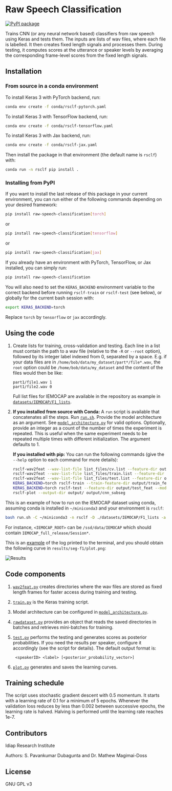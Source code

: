 <!--
SPDX-FileCopyrightText: Copyright © Idiap Research Institute <contact@idiap.ch>

SPDX-License-Identifier: GPL-3.0-only
-->

# Raw Speech Classification

[![PyPI package](https://shields.io/pypi/v/raw-speech-classification.svg?logo=pypi)](https://pypi.org/project/raw-speech-classification)

Trains CNN (or any neural network based) classifiers from raw speech using Keras and
tests them. The inputs are lists of wav files, where each file is labelled. It then
creates fixed length signals and processes them. During testing, it computes scores at
the utterance or speaker levels by averaging the corresponding frame-level scores from
the fixed length signals.

## Installation

### From source in a conda environment

To install Keras 3 with PyTorch backend, run:

```bash
conda env create -f conda/rsclf-pytorch.yaml
```

To install Keras 3 with TensorFlow backend, run:

```bash
conda env create -f conda/rsclf-tensorflow.yaml
```

To install Keras 3 with Jax backend, run:

```bash
conda env create -f conda/rsclf-jax.yaml
```

Then install the package in that environment (the default name is `rsclf`) with:

```bash
conda run -n rsclf pip install .
```

### Installing from PyPI

If you want to install the last release of this package in your current environment, you
can run either of the following commands depending on your desired framework:

```bash
pip install raw-speech-classification[torch]
```

or

```bash
pip install raw-speech-classification[tensorflow]
```

or

```bash
pip install raw-speech-classification[jax]
```

If you already have an environment with PyTorch, TensorFlow, or Jax
installed, you can simply run:

```bash
pip install raw-speech-classification
```

You will also need to set the `KERAS_BACKEND` environment variable to the correct backend
before running `rsclf-train` or `rsclf-test` (see below), or globally for the current
bash session with:

```bash
export KERAS_BACKEND=torch
```

Replace `torch` by `tensorflow` or `jax` accordingly.

## Using the code

1. Create lists for training, cross-validation and testing.
   Each line in a list must contain the path to a wav file (relative to the `-R` or
   `--root` option), followed by its integer label indexed from 0, separated by a space.
   E.g. if your data files are in `/home/bob/data/my_dataset/part*/file*.wav`, the
   `root` option could be `/home/bob/data/my_dataset` and the content of the files would
   then be like:

   ```text
   part1/file1.wav 1
   part1/file2.wav 0
   ```

   Full list files for IEMOCAP are available in the repository as example in
   [`datasets/IEMOCAP/F1_lists`](https://github.com/idiap/RawSpeechClassification/tree/v1.0.3/datasets/IEMOCAP/F1_lists).

1. **If you installed from source with Conda:** A `run` script is available that
   concatenates all the steps. Run [`run.sh`](https://raw.github.com/idiap/RawSpeechClassification/v1.0.3/run.sh). Provide the model architecture as
   an argument. See [`model_architecture.py`](https://raw.github.com/idiap/RawSpeechClassification/v1.0.3/rsclf/model_architecture.py) for valid
   options. Optionally, provide an integer as a count of the number of times the
   experiment is repeated. This is useful when the same experiment needs to be repeated
   multiple times with different initialization. The argument defaults to 1.

   **If you installed with pip:** You can run the following commands (give the `--help`
   option to each command for more details):

   ```bash
   rsclf-wav2feat --wav-list-file list_files/cv.list --feature-dir output/cv_feat --mode train --root path/to/dataset/basedir
   rsclf-wav2feat --wav-list-file list_files/train.list --feature-dir output/train_feat --mode train --root path/to/dataset/basedir
   rsclf-wav2feat --wav-list-file list_files/test.list --feature-dir output/test_feat --mode test --root path/to/dataset/basedir
   KERAS_BACKEND=torch rsclf-train --train-feature-dir output/train_feat --validation-feature-dir output/cv_feat --output-dir output/cnn_subseg --arch subseg --splice-size 25 --verbose 2
   KERAS_BACKEND=torch rsclf-test --feature-dir output/test_feat --model-filename output/cnn_subseg/cnn.keras --output-dir output/cnn_subseg --splice-size 25 --verbose 0
   rsclf-plot --output-dir output/ output/cnn_subseg
   ```

This is an example of how to run on the IEMOCAP dataset using conda, assuming conda is
installed in `~/miniconda3` and your environment is `rsclf`:

```bash
bash run.sh -C ~/miniconda3 -n rsclf -D ./datasets/IEMOCAP/F1_lists -a seg -o results/seg-f1 -R <IEMOCAP_ROOT>
```

For instance, `<IEMOCAP_ROOT>` can be `/ssd/data/IEMOCAP` which should
contain `IEMOCAP_full_release/Session*`.

This is an [example](https://raw.github.com/idiap/RawSpeechClassification/v1.0.3/docs/log.txt) of the log printed to the terminal, and you should
obtain the following curve in `results/seg-f1/plot.png`:

![Results](https://raw.github.com/idiap/RawSpeechClassification/v1.0.3/docs/plot.png)

## Code components

1. [`wav2feat.py`](https://raw.github.com/idiap/RawSpeechClassification/v1.0.3/rsclf/wav2feat.py) creates directories where the wav files are stored
   as fixed length frames for faster access during training and testing.

1. [`train.py`](https://raw.github.com/idiap/RawSpeechClassification/v1.0.3/rsclf/train.py) is the Keras training script.

1. Model architecture can be configured in
   [`model_architecture.py`](https://raw.github.com/idiap/RawSpeechClassification/v1.0.3/rsclf/model_architecture.py).

1. [`rawdataset.py`](https://raw.github.com/idiap/RawSpeechClassification/v1.0.3/rsclf/rawdataset.py) provides an object that reads the saved
   directories in batches and retrieves mini-batches for training.

1. [`test.py`](https://raw.github.com/idiap/RawSpeechClassification/v1.0.3/rsclf/test.py) performs the testing and generates scores as posterior
   probabilities. If you need the results per speaker, configure it accordingly (see the
   script for details). The default output format is:

   ```text
    <speakerID> <label> [<posterior_probability_vector>]
   ```

1. [`plot.py`](https://raw.github.com/idiap/RawSpeechClassification/v1.0.3/rsclf/plot.py) generates and saves the learning curves.

## Training schedule

The script uses stochastic gradient descent with 0.5 momentum. It starts with a learning
rate of 0.1 for a minimum of 5 epochs. Whenever the validation loss reduces by less than
0.002 between successive epochs, the learning rate is halved. Halving is performed until
the learning rate reaches 1e-7.

## Contributors

Idiap Research Institute

Authors: S. Pavankumar Dubagunta and Dr. Mathew Magimai-Doss

## License

GNU GPL v3
